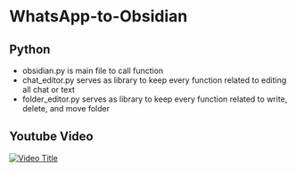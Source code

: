 # WhatsApp-to-Obsidian
## Python
- obsidian.py is main file to call function
- chat_editor.py serves as library to keep every function related to editing all chat or text
- folder_editor.py serves as library to keep every function related to write, delete, and move folder
## Youtube Video
[![Video Title](https://img.youtube.com/vi/94JjwOn3cAs/0.jpg)](https://youtu.be/94JjwOn3cAs)
